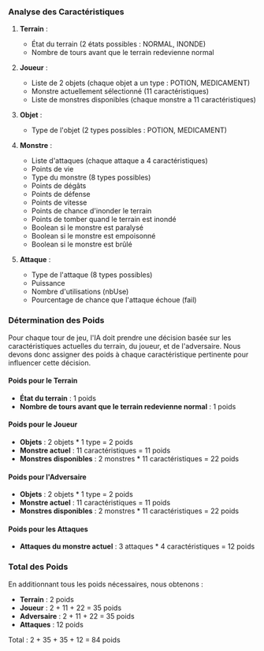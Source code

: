### Analyse des Caractéristiques

1. **Terrain** :
   - État du terrain (2 états possibles : NORMAL, INONDE)
   - Nombre de tours avant que le terrain redevienne normal

2. **Joueur** :
   - Liste de 2 objets (chaque objet a un type : POTION, MEDICAMENT)
   - Monstre actuellement sélectionné (11 caractéristiques)
   - Liste de monstres disponibles (chaque monstre a 11 caractéristiques)

3. **Objet** :
   - Type de l'objet (2 types possibles : POTION, MEDICAMENT)

4. **Monstre** :
   - Liste d'attaques (chaque attaque a 4 caractéristiques)
   - Points de vie
   - Type du monstre (8 types possibles)
   - Points de dégâts
   - Points de défense
   - Points de vitesse
   - Points de chance d'inonder le terrain
   - Points de tomber quand le terrain est inondé
   - Boolean si le monstre est paralysé
   - Boolean si le monstre est empoisonné
   - Boolean si le monstre est brûlé

5. **Attaque** :
   - Type de l'attaque (8 types possibles)
   - Puissance
   - Nombre d'utilisations (nbUse)
   - Pourcentage de chance que l'attaque échoue (fail)

### Détermination des Poids

Pour chaque tour de jeu, l'IA doit prendre une décision basée sur les caractéristiques actuelles du terrain, du joueur, et de l'adversaire. Nous devons donc assigner des poids à chaque caractéristique pertinente pour influencer cette décision.

#### Poids pour le Terrain

- **État du terrain** : 1 poids
- **Nombre de tours avant que le terrain redevienne normal** : 1 poids

#### Poids pour le Joueur

- **Objets** : 2 objets * 1 type = 2 poids
- **Monstre actuel** : 11 caractéristiques = 11 poids
- **Monstres disponibles** : 2 monstres * 11 caractéristiques = 22 poids

#### Poids pour l'Adversaire

- **Objets** : 2 objets * 1 type = 2 poids
- **Monstre actuel** : 11 caractéristiques = 11 poids
- **Monstres disponibles** : 2 monstres * 11 caractéristiques = 22 poids

#### Poids pour les Attaques

- **Attaques du monstre actuel** : 3 attaques * 4 caractéristiques = 12 poids

### Total des Poids

En additionnant tous les poids nécessaires, nous obtenons :

- **Terrain** : 2 poids
- **Joueur** : 2 + 11 + 22 = 35 poids
- **Adversaire** : 2 + 11 + 22 = 35 poids
- **Attaques** : 12 poids

Total : 2 + 35 + 35 + 12 = 84 poids
